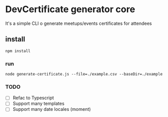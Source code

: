 # DevCertificate generator core

It's a simple CLI o generate meetups/events certificates for attendees

## install
``` shell
npm install
```
### run
``` shell
node generate-certificate.js --file=./example.csv --baseDir=./example
```

### TODO
- [ ] Refac  to Typescript
- [ ] Support many templates
- [ ] Support many date locales (moment)